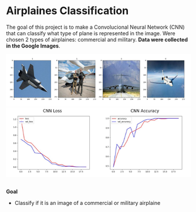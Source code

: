 # Airplaines Classification
The goal of this project is to make a Convolucional Neural Network (CNN) that can classify what type of plane is represented in the image. Were chosen 2 types of airplaines: commercial and military. **Data were collected in the Google Images**. 

<img src='reports/figures/planes-label.png'>

<div style='display: flex; width: 50%'>
    <img src='reports/figures/model-loss.jpg'>
    <img src='reports/figures/model-accuracy.jpg'>
</div>

<br>

**Goal**
- Classify if it is an image of a commercial or military airplaine